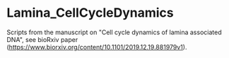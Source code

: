 # Lamina_CellCycleDynamics
Scripts from the manuscript on "Cell cycle dynamics of lamina associated DNA", see bioRxiv paper (https://www.biorxiv.org/content/10.1101/2019.12.19.881979v1).
